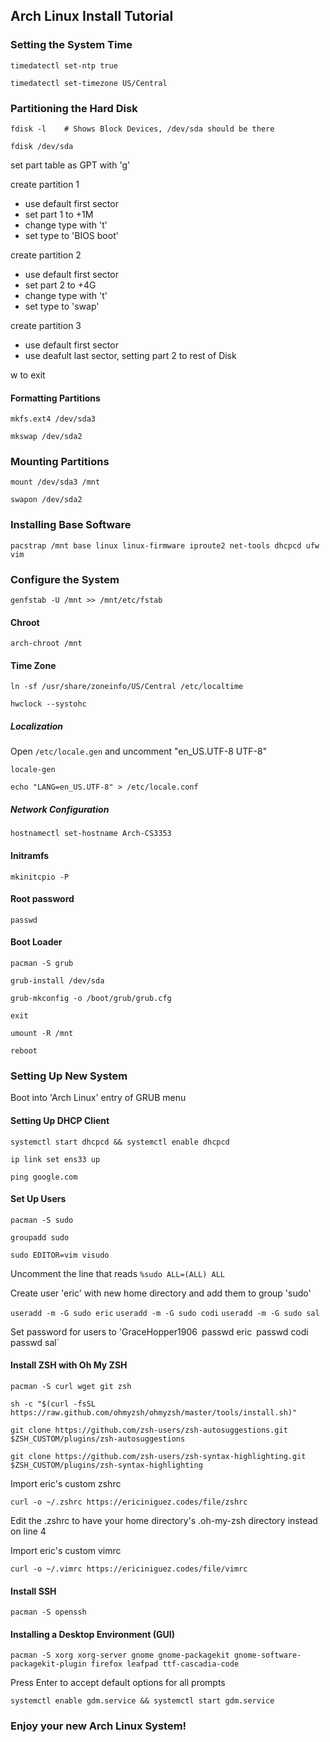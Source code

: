 ## Arch Linux Install Tutorial

### Setting the System Time
`timedatectl set-ntp true`

`timedatectl set-timezone US/Central`

### Partitioning the Hard Disk
`fdisk -l    # Shows Block Devices, /dev/sda should be there`

`fdisk /dev/sda`

set part table as GPT with 'g'

create partition 1
* use default first sector
* set part 1 to +1M
* change type with 't'
* set type to 'BIOS boot'

create partition 2
* use default first sector
* set part 2 to +4G
* change type with 't'
* set type to 'swap'

create partition 3
* use default first sector
* use deafult last sector, setting part 2 to rest of Disk

w to exit

#### Formatting Partitions

`mkfs.ext4 /dev/sda3`

`mkswap /dev/sda2`

### Mounting Partitions

`mount /dev/sda3 /mnt`

`swapon /dev/sda2`

### Installing Base Software

`pacstrap /mnt base linux linux-firmware iproute2 net-tools dhcpcd ufw vim`

### Configure the System

`genfstab -U /mnt >> /mnt/etc/fstab`

#### Chroot

`arch-chroot /mnt`

#### Time Zone

`ln -sf /usr/share/zoneinfo/US/Central /etc/localtime`

`hwclock --systohc`

##### Localization

Open `/etc/locale.gen` and uncomment "en_US.UTF-8 UTF-8"

`locale-gen`

`echo "LANG=en_US.UTF-8" > /etc/locale.conf`

##### Network Configuration

`hostnamectl set-hostname Arch-CS3353`

#### Initramfs

`mkinitcpio -P`

#### Root password

`passwd`

#### Boot Loader

`pacman -S grub`

`grub-install /dev/sda`

`grub-mkconfig -o /boot/grub/grub.cfg`

`exit`

`umount -R /mnt`

`reboot`

### Setting Up New System

Boot into 'Arch Linux' entry of GRUB menu


#### Setting Up DHCP Client

`systemctl start dhcpcd && systemctl enable dhcpcd`

`ip link set ens33 up`

`ping google.com`

#### Set Up Users

`pacman -S sudo`

`groupadd sudo`

`sudo EDITOR=vim visudo`

Uncomment the line that reads `%sudo ALL=(ALL) ALL`

Create user 'eric' with new home directory and add them to group 'sudo'

`useradd -m -G sudo eric`
`useradd -m -G sudo codi`
`useradd -m -G sudo sal`

Set password for users to 'GraceHopper1906`
`passwd eric`
`passwd codi`
`passwd sal`

#### Install ZSH with Oh My ZSH

`pacman -S curl wget git zsh`

`sh -c "$(curl -fsSL https://raw.github.com/ohmyzsh/ohmyzsh/master/tools/install.sh)"`

`git clone https://github.com/zsh-users/zsh-autosuggestions.git $ZSH_CUSTOM/plugins/zsh-autosuggestions`

`git clone https://github.com/zsh-users/zsh-syntax-highlighting.git $ZSH_CUSTOM/plugins/zsh-syntax-highlighting`

Import eric's custom zshrc

`curl -o ~/.zshrc https://ericiniguez.codes/file/zshrc`

Edit the .zshrc to have your home directory's .oh-my-zsh directory instead on line 4

Import eric's custom vimrc 

`curl -o ~/.vimrc https://ericiniguez.codes/file/vimrc`

#### Install SSH

`pacman -S openssh`

#### Installing a Desktop Environment (GUI)

`pacman -S xorg xorg-server gnome gnome-packagekit gnome-software-packagekit-plugin firefox leafpad ttf-cascadia-code`

Press Enter to accept default options for all prompts

`systemctl enable gdm.service && systemctl start gdm.service`

### Enjoy your new Arch Linux System!